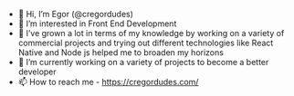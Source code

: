 - 👋 Hi, I’m Egor (@cregordudes)
- 👀 I’m interested in Front End Development
- 🌱 I’ve grown a lot in terms of my knowledge by working on a variety of commercial projects and trying out different technologies like React Native and Node js helped me to broaden my horizons
- 💞️ I’m currently working on a variety of projects to become a better developer 
- 📫 How to reach me  - https://cregordudes.com/

